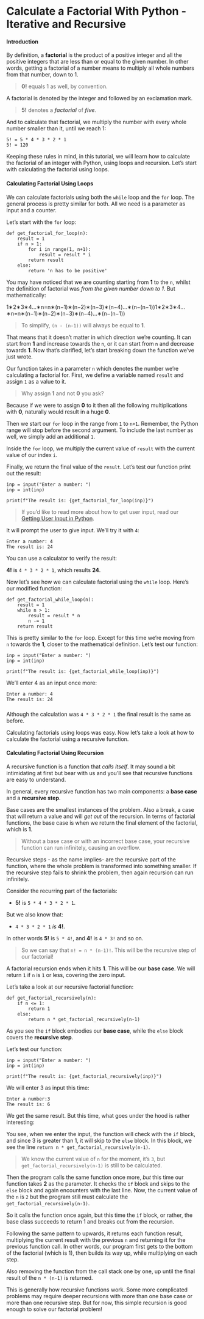 Calculate a Factorial With Python - Iterative and Recursive
===========================================================

#### Introduction <span id="introduction"></span>

By definition, a **factorial** is the product of a positive integer and all the positive integers that are less than or equal to the given number. In other words, getting a factorial of a number means to multiply all whole numbers from that number, down to 1.

> **0!** equals 1 as well, by convention.

A factorial is denoted by the integer and followed by an exclamation mark.

> **5!** denotes a ***factorial*** of ***five***.

And to calculate that factorial, we multiply the number with every whole number smaller than it, until we reach 1:

    5! = 5 * 4 * 3 * 2 * 1
    5! = 120

Keeping these rules in mind, in this tutorial, we will learn how to calculate the factorial of an integer with Python, using loops and recursion. Let’s start with calculating the factorial using loops.

#### Calculating Factorial Using Loops <span id="calculatingfactorialusingloops"></span>

We can calculate factorials using both the `while` loop and the `for` loop. The general process is pretty similar for both. All we need is a parameter as input and a counter.

Let’s start with the `for` loop:

    def get_factorial_for_loop(n):
        result = 1
        if n > 1:
            for i in range(1, n+1):
                result = result * i
            return result
        else:
            return 'n has to be positive'

You may have noticed that we are counting starting from **1** to the `n`, whilst the definition of factorial was *from the given number down to 1*. But mathematically:

1∗2∗3∗4…∗n=n∗(n−1)∗(n−2)∗(n−3)∗(n−4)…∗(n−(n−1))1∗2∗3∗4…∗n=n∗(n−1)∗(n−2)∗(n−3)∗(n−4)…∗(n−(n−1))

> To simplify, `(n - (n-1))` will always be equal to **1**.

That means that it doesn’t matter in which direction we’re counting. It can start from **1** and increase towards the `n`, or it can start from `n` and decrease towards **1**. Now that’s clarified, let’s start breaking down the function we’ve just wrote.

Our function takes in a parameter `n` which denotes the number we’re calculating a factorial for. First, we define a variable named `result` and assign `1` as a value to it.

> Why assign **1** and not **0** you ask?

Because if we were to assign **0** to it then all the following multiplications with **0**, naturally would result in a huge **0**.

Then we start our `for` loop in the range from `1` to `n+1`. Remember, the Python range will stop before the second argument. To include the last number as well, we simply add an additional `1`.

Inside the `for` loop, we multiply the current value of `result` with the current value of our index `i`.

Finally, we return the final value of the `result`. Let’s test our function print out the result:

    inp = input("Enter a number: ")
    inp = int(inp)

    print(f"The result is: {get_factorial_for_loop(inp)}")

> If you’d like to read more about how to get user input, read our [Getting User Input in Python](https://stackabuse.com/getting-user-input-in-python/).

It will prompt the user to give input. We’ll try it with `4`:

    Enter a number: 4
    The result is: 24

You can use a calculator to verify the result:

**4!** is `4 * 3 * 2 * 1`, which results **24**.

Now let’s see how we can calculate factorial using the `while` loop. Here’s our modified function:

    def get_factorial_while_loop(n):
        result = 1
        while n > 1:
            result = result * n
            n -= 1
        return result

This is pretty similar to the `for` loop. Except for this time we’re moving from `n` towards the **1**, closer to the mathematical definition. Let’s test our function:

    inp = input("Enter a number: ")
    inp = int(inp)

    print(f"The result is: {get_factorial_while_loop(inp)}")

We’ll enter 4 as an input once more:

    Enter a number: 4
    The result is: 24

### 

Although the calculation was `4 * 3 * 2 * 1` the final result is the same as before.

Calculating factorials using loops was easy. Now let’s take a look at how to calculate the factorial using a recursive function.

#### Calculating Factorial Using Recursion <span id="calculatingfactorialusingrecursion"></span>

A recursive function is a function that *calls itself*. It may sound a bit intimidating at first but bear with us and you’ll see that recursive functions are easy to understand.

In general, every recursive function has two main components: a **base case** and a **recursive step**.

Base cases are the smallest instances of the problem. Also a break, a case that will return a value and will *get out* of the recursion. In terms of factorial functions, the base case is when we return the final element of the factorial, which is **1**.

> Without a base case or with an incorrect base case, your recursive function can run infinitely, causing an overflow.

Recursive steps - as the name implies- are the recursive part of the function, where the whole problem is transformed into something smaller. If the recursive step fails to shrink the problem, then again recursion can run infinitely.

Consider the recurring part of the factorials:

-   **5!** is `5 * 4 * 3 * 2 * 1`.

But we also know that:

-   `4 * 3 * 2 * 1` *is* **4!**.

In other words **5!** is `5 * 4!`, and **4!** is `4 * 3!` and so on.

> So we can say that `n! = n * (n-1)!`. This will be the recursive step of our factorial!

A factorial recursion ends when it hits **1**. This will be our **base case**. We will return `1` if `n` is `1` or less, covering the zero input.

Let’s take a look at our recursive factorial function:

    def get_factorial_recursively(n):
        if n <= 1:
            return 1
        else:
            return n * get_factorial_recursively(n-1)

As you see the `if` block embodies our **base case**, while the `else` block covers the **recursive step**.

Let’s test our function:

    inp = input("Enter a number: ")
    inp = int(inp)

    print(f"The result is: {get_factorial_recursively(inp)}")

We will enter 3 as input this time:

    Enter a number:3
    The result is: 6

We get the same result. But this time, what goes under the hood is rather interesting:

You see, when we enter the input, the function will check with the `if` block, and since 3 is greater than 1, it will skip to the `else` block. In this block, we see the line `return n * get_factorial_recursively(n-1)`.

> We know the current value of `n` for the moment, it’s `3`, but `get_factorial_recursively(n-1)` is still to be calculated.

Then the program calls the same function once more, *but* this time our function takes **2** as the parameter. It checks the `if` block and skips to the `else` block and again encounters with the last line. Now, the current value of the `n` is `2` but the program still must calculate the `get_factorial_recursively(n-1)`.

So it calls the function once again, but this time the `if` block, or rather, the base class succeeds to return 1 and breaks out from the recursion.

Following the same pattern to upwards, it returns each function result, multiplying the current result with the previous `n` and returning it for the previous function call. In other words, our program first gets to the bottom of the factorial (which is 1), then builds its way up, while multiplying on each step.

Also removing the function from the call stack one by one, up until the final result of the `n * (n-1)` is returned.

This is generally how recursive functions work. Some more complicated problems may require deeper recursions with more than one base case or more than one recursive step. But for now, this simple recursion is good enough to solve our factorial problem!
